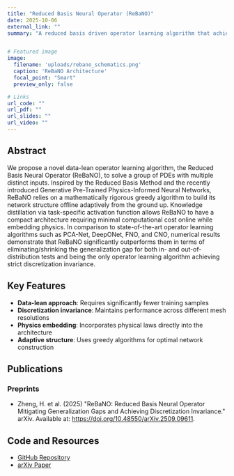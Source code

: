 ```yaml
---
title: "Reduced Basis Neural Operator (ReBaNO)"
date: 2025-10-06
external_link: ""
summary: "A reduced basis driven operator learning algorithm that achieves discretization invariance and mitigates generalization gaps."


# Featured image
image:
  filename: 'uploads/rebano_schematics.png'
  caption: 'ReBaNO Architecture'
  focal_point: "Smart"
  preview_only: false

# Links
url_code: ""
url_pdf: ""
url_slides: ""
url_video: ""
---
```


## Abstract 
We propose a novel data-lean operator learning algorithm, the Reduced Basis Neural Operator (ReBaNO), to solve a group of PDEs with multiple distinct inputs. Inspired by the Reduced Basis Method and the recently introduced Generative Pre-Trained Physics-Informed Neural Networks, ReBaNO relies on a mathematically rigorous greedy algorithm to build its network structure offline adaptively from the ground up. Knowledge distillation via task-specific activation function allows ReBaNO to have a compact architecture requiring minimal computational cost online while embedding physics. In comparison to state-of-the-art operator learning algorithms such as PCA-Net, DeepONet, FNO, and CNO, numerical results demonstrate that ReBaNO significantly outperforms them in terms of eliminating/shrinking the generalization gap for both in- and out-of-distribution tests and being the only operator learning algorithm achieving strict discretization invariance.

## Key Features

- **Data-lean approach**: Requires significantly fewer training samples
- **Discretization invariance**: Maintains performance across different mesh resolutions
- **Physics embedding**: Incorporates physical laws directly into the architecture
- **Adaptive structure**: Uses greedy algorithms for optimal network construction

## Publications

### Preprints
- Zheng, H. et al. (2025) "ReBaNO: Reduced Basis Neural Operator Mitigating Generalization Gaps and Achieving Discretization Invariance." arXiv. Available at: https://doi.org/10.48550/arXiv.2509.09611.

## Code and Resources

- [GitHub Repository](https://github.com/haolanzheng/rebano)
- [arXiv Paper](https://doi.org/10.48550/arXiv.2509.09611)
